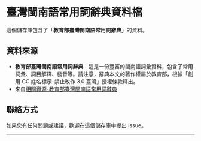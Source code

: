 # 臺灣閩南語常用詞辭典資料檔

這個儲存庫包含了「**教育部臺灣閩南語常用詞辭典**」的資料。

## 資料來源

- **教育部臺灣閩南語常用詞辭典**：這是一份豐富的閩南語詞彙資料，包含了常用詞彙、詞目解釋、發音等。請注意，辭典本文的著作權屬於教育部，根據「創用 CC 姓名標示-禁止改作 3.0 臺灣」授權條款釋出。
- 來自[相關資源-教育部臺灣閩南語常用詞辭典](<https://sutian.moe.edu.tw/zh-hant/siongkuantsuguan/#hid2> "前往")

## 聯絡方式

如果您有任何問題或建議，歡迎在這個儲存庫中提出 Issue。

---
